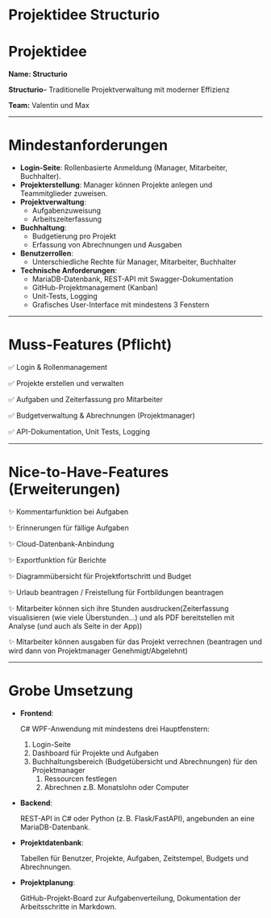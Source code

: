 # Projektidee Structurio

# Projektidee

**Name: Structurio**

**Structurio**– Traditionelle Projektverwaltung mit moderner Effizienz

**Team:** Valentin und Max

---

# Mindestanforderungen

- **Login-Seite**: Rollenbasierte Anmeldung (Manager, Mitarbeiter, Buchhalter).
- **Projekterstellung**: Manager können Projekte anlegen und Teammitglieder zuweisen.
- **Projektverwaltung**:
    - Aufgabenzuweisung
    - Arbeitszeiterfassung
- **Buchhaltung**:
    - Budgetierung pro Projekt
    - Erfassung von Abrechnungen und Ausgaben
- **Benutzerrollen**:
    - Unterschiedliche Rechte für Manager, Mitarbeiter, Buchhalter
- **Technische Anforderungen**:
    - MariaDB-Datenbank, REST-API mit Swagger-Dokumentation
    - GitHub-Projektmanagement (Kanban)
    - Unit-Tests, Logging
    - Grafisches User-Interface mit mindestens 3 Fenstern

---

# Muss-Features (Pflicht)

✅ Login & Rollenmanagement

✅ Projekte erstellen und verwalten

✅ Aufgaben und Zeiterfassung pro Mitarbeiter

✅ Budgetverwaltung & Abrechnungen (Projektmanager)

✅ API-Dokumentation, Unit Tests, Logging

---

# Nice-to-Have-Features (Erweiterungen)

✨ Kommentarfunktion bei Aufgaben

✨ Erinnerungen für fällige Aufgaben

✨ Cloud-Datenbank-Anbindung

✨ Exportfunktion für Berichte

✨ Diagrammübersicht für Projektfortschritt und Budget

✨ Urlaub beantragen / Freistellung für Fortbildungen beantragen

✨ Mitarbeiter können sich ihre Stunden ausdrucken(Zeiterfassung visualisieren (wie viele Überstunden…) und als PDF bereitstellen mit Analyse (und auch als Seite in der App))

✨ Mitarbeiter können ausgaben für das Projekt verrechnen (beantragen und wird dann von Projektmanager Genehmigt/Abgelehnt)

---

# Grobe Umsetzung

- **Frontend**:
    
    C# WPF-Anwendung mit mindestens drei Hauptfenstern:
    
    1. Login-Seite
    2. Dashboard für Projekte und Aufgaben
    3. Buchhaltungsbereich (Budgetübersicht und Abrechnungen) für den Projektmanager
        1. Ressourcen festlegen
        2. Abrechnen z.B. Monatslohn oder Computer
- **Backend**:
    
    REST-API in C# oder Python (z. B. Flask/FastAPI), angebunden an eine MariaDB-Datenbank.
    
- **Projektdatenbank**:
    
    Tabellen für Benutzer, Projekte, Aufgaben, Zeitstempel, Budgets und Abrechnungen.
    
- **Projektplanung**:
    
    GitHub-Projekt-Board zur Aufgabenverteilung, Dokumentation der Arbeitsschritte in Markdown.